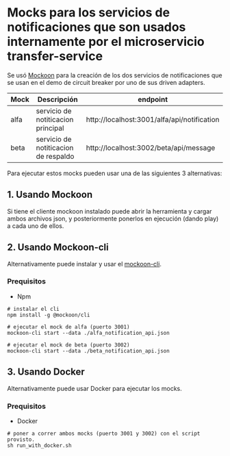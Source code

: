 # Mocks para los servicios de notificaciones que son usados internamente por el microservicio transfer-service

Se us&oacute; [Mockoon](https://mockoon.com/) para la creaci&oacute;n de los dos servicios de notificaciones que se usan en el demo de circuit breaker por uno de sus driven adapters.     


|Mock    | Descripci&oacute;n                  | endpoint |
|--------|-------------------------------------|----------|
| alfa   | servicio de notiticacion principal  | http://localhost:3001/alfa/api/notification    |
| beta   | servicio de notiticacion de respaldo| http://localhost:3002/beta/api/message    |


Para ejecutar estos mocks pueden usar una de las siguientes 3 alternativas:

## 1. Usando Mockoon

Si tiene el cliente mockoon instalado puede abrir la herramienta y cargar ambos archivos json, y posteriormente ponerlos en ejecuci&oacute;n (dando play) a cada uno de ellos.

## 2. Usando Mockoon-cli

Alternativamente puede instalar y usar el [mockoon-cli](https://mockoon.com/cli/).

### Prequisitos

- Npm

```shell
# instalar el cli
npm install -g @mockoon/cli
``` 

```shell
# ejecutar el mock de alfa (puerto 3001)
mockoon-cli start --data ./alfa_notification_api.json 

# ejecutar el mock de beta (puerto 3002)
mockoon-cli start --data ./beta_notification_api.json
``` 

## 3. Usando Docker

Alternativamente puede usar Docker para ejecutar los mocks.

### Prequisitos

- Docker

```shell
# poner a correr ambos mocks (puerto 3001 y 3002) con el script provisto.
sh run_with_docker.sh
``` 


